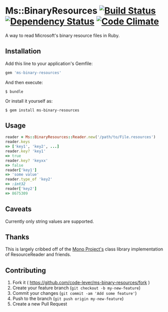 # Ms::BinaryResources [![Build Status](https://travis-ci.org/code-lever/ms-binary-resources.png)](https://travis-ci.org/code-lever/ms-binary-resources) [![Dependency Status](https://gemnasium.com/code-lever/ms-binary-resources.png)](https://gemnasium.com/code-lever/ms-binary-resources) [![Code Climate](https://codeclimate.com/github/code-lever/ms-binary-resources.png)](https://codeclimate.com/github/code-lever/ms-binary-resources)

A way to read Microsoft's binary resource files in Ruby.

## Installation

Add this line to your application's Gemfile:

```ruby
gem 'ms-binary-resources'
```

And then execute:

```
$ bundle
```

Or install it yourself as:

```
$ gem install ms-binary-resources
```

## Usage

```ruby
reader = Ms::BinaryResources::Reader.new('/path/to/File.resources')
reader.keys
=> ['key1', 'key2', ...]
reader.key? 'key1'
=> true
reader.key? 'keyxx'
=> false
reader['key1']
=> 'some value'
reader.type_of 'key2'
=> :int32
reader['key2']
=> 8675309
```

## Caveats

Currently only string values are supported.

## Thanks

This is largely cribbed off of the [Mono Project's](https://github.com/mono/mono) class library implementation of ResourceReader and friends.

## Contributing

1. Fork it ( https://github.com/code-lever/ms-binary-resources/fork )
2. Create your feature branch (`git checkout -b my-new-feature`)
3. Commit your changes (`git commit -am 'Add some feature'`)
4. Push to the branch (`git push origin my-new-feature`)
5. Create a new Pull Request
